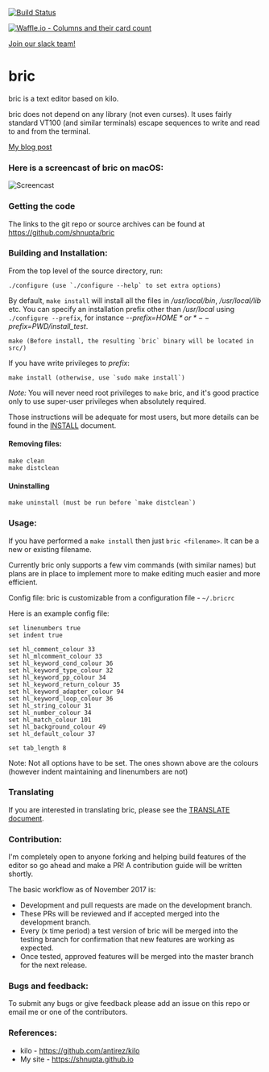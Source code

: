 [![Build Status](https://travis-ci.com/shnupta/bric.svg?branch=development)](https://travis-ci.com/shnupta/bric)

[![Waffle.io - Columns and their card count](https://badge.waffle.io/shnupta/bric.svg?columns=all)](https://waffle.io/shnupta/bric)

[Join our slack team!](https://join.slack.com/t/bric-editor/shared_invite/enQtNDIyNjg5NzY2MTQ1LTk4OTE4ZjdiMGFmMDlhNWM2ZWJkMmM0MGQxMjNhODJlOWY1MjQzMmQ5MDEzOGM3YjM0YTJiZTc3MWY5MGNmZjI)

# bric
bric is a text editor based on kilo.

bric does not depend on any library (not even curses). It uses fairly standard VT100 (and similar terminals) escape sequences to write and read to and from the terminal.

[My blog post](https://shnupta.github.io/blog/17/04/bric.html)

### Here is a screencast of bric on macOS:
![Screencast](https://github.com/shnupta/bric/blob/master/screencast_low.gif)

### Getting the code

The links to the git repo or source archives can be found at
https://github.com/shnupta/bric

### Building and Installation:

From the top level of the source directory, run:

    ./configure (use `./configure --help` to set extra options)

By default, `make install` will install all the files in
*/usr/local/bin*, */usr/local/lib* etc.  You can specify
an installation prefix other than */usr/local* using `./configure --prefix`,
for instance *--prefix=$HOME* or *--prefix=$PWD/install_test*.

    make (Before install, the resulting `bric` binary will be located in src/)

If you have write privileges to *prefix*:

    make install (otherwise, use `sudo make install`)

*Note:* You will never need root privileges to `make` bric, and it's
good practice only to use super-user privileges when absolutely required.

Those instructions will be adequate for most users, but more details
can be found in the [INSTALL](INSTALL) document.

#### Removing files:

    make clean
    make distclean

#### Uninstalling

    make uninstall (must be run before `make distclean`)

### Usage:
If you have performed a `make install` then just `bric <filename>`. It can be a new or existing filename.

Currently bric only supports a few vim commands (with similar names) but plans are in place to implement more to make editing much easier and more efficient.

Config file:
bric is customizable from a configuration file - `~/.bricrc`

Here is an example config file:
```
set linenumbers true
set indent true

set hl_comment_colour 33
set hl_mlcomment_colour 33
set hl_keyword_cond_colour 36
set hl_keyword_type_colour 32
set hl_keyword_pp_colour 34
set hl_keyword_return_colour 35
set hl_keyword_adapter_colour 94
set hl_keyword_loop_colour 36
set hl_string_colour 31
set hl_number_colour 34
set hl_match_colour 101
set hl_background_colour 49
set hl_default_colour 37

set tab_length 8
```
Note:
Not all options have to be set. The ones shown above are the colours (however indent maintaining and linenumbers are not)

### Translating

If you are interested in translating bric, please see the [TRANSLATE document](TRANSLATE.md).

### Contribution:
I'm completely open to anyone forking and helping build features of the editor so go ahead and make a PR! A contribution guide will be written shortly.

The basic workflow as of November 2017 is:
- Development and pull requests are made on the development branch.
- These PRs will be reviewed and if accepted merged into the development branch.
- Every (x time period) a test version of bric will be merged into the testing branch for confirmation that new features are working as expected.
- Once tested, approved features will be merged into the master branch for the next release.

### Bugs and feedback:
To submit any bugs or give feedback please add an issue on this repo or email me or one of the contributors.

### References:
- kilo - https://github.com/antirez/kilo
- My site - https://shnupta.github.io
